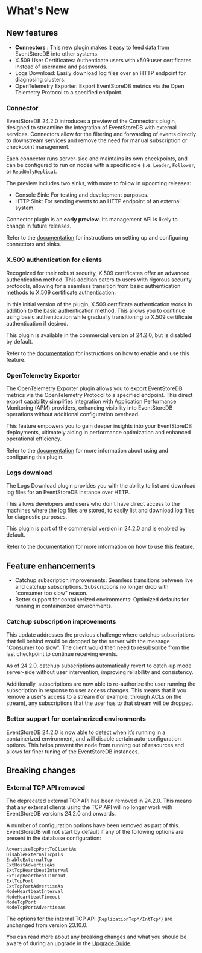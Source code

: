 # What's New

## New features

* **Connectors** <Badge type="tip" text="Early preview" vertical="middle" />: This new plugin makes it easy to feed data from EventStoreDB into other systems.
* X.509 User Certificates: Authenticate users with x509 user certificates instead of username and passwords.
* Logs Download: Easily download log files over an HTTP endpoint for diagnosing clusters.
* OpenTelemetry Exporter: Export EventStoreDB metrics via the Open Telemetry Protocol to a specified endpoint.

### Connector <Badge type="tip" text="Early preview" vertical="middle" /> <Badge type="warning" text="Commercial" vertical="middle" />

EventStoreDB 24.2.0 introduces a preview of the Connectors plugin, designed to streamline the integration of EventStoreDB with external services. Connectors allow for the filtering and forwarding of events directly to downstream services and remove the need for manual subscription or checkpoint management.

Each connector runs server-side and maintains its own checkpoints, and can be configured to run on nodes with a specific role (i.e. `Leader`, `Follower`, or `ReadOnlyReplica`).

The preview includes two sinks, with more to follow in upcoming releases:
* Console Sink: For testing and development purposes.
* HTTP Sink: For sending events to an HTTP endpoint of an external system.

Connector plugin is an **early preview**. Its management API is likely to change in future releases.

Refer to the [documentation](/connectors/README.md) for instructions on setting up and configuring connectors and sinks.

### X.509 authentication for clients <Badge type="warning" text="Commercial" vertical="middle" />

Recognized for their robust security, X.509 certificates offer an advanced authentication method. This addition caters to users with rigorous security protocols, allowing for a seamless transition from basic authentication methods to X.509 certificate authentication.

In this initial version of the plugin, X.509 certificate authentication works in addition to the basic authentication method. This allows you to continue using basic authentication while gradually transitioning to X.509 certificate authentication if desired.

This plugin is available in the commercial version of 24.2.0, but is disabled by default.

Refer to the [documentation](security.md#user-x-509-certificates) for instructions on how to enable and use this feature.

### OpenTelemetry Exporter <Badge type="warning" text="Commercial" vertical="middle" />

The OpenTelemetry Exporter plugin allows you to export EventStoreDB metrics via the OpenTelemetry Protocol to a specified endpoint.
This direct export capability simplifies integration with Application Performance Monitoring (APM) providers, enhancing visibility into EventStoreDB operations without additional configuration overhead.

This feature empowers you to gain deeper insights into your EventStoreDB deployments, ultimately aiding in performance optimization and enhanced operational efficiency.

Refer to the [documentation](metrics.md#opentelemetry-exporter) for more information about using and configuring this plugin.

### Logs download <Badge type="warning" text="Commercial" vertical="middle" />

The Logs Download plugin provides you with the ability to list and download log files for an EventStoreDB instance over HTTP.

This allows developers and users who don't have direct access to the machines where the log files are stored, to easily list and download log files for diagnostic purposes.

This plugin is part of the commercial version in 24.2.0 and is enabled by default.

Refer to the [documentation](diagnostics.md#logs-download)
for more information on how to use this feature.

## Feature enhancements

* Catchup subscription improvements: Seamless transitions between live and catchup subscriptions. Subscriptions no longer drop with "consumer too slow" reason.
* Better support for containerized environments: Optimized defaults for running in containerized environments.


### Catchup subscription improvements

This update addresses the previous challenge where catchup subscriptions that fell behind would be dropped by the server with the message "Consumer too slow". The client would then need to resubscribe from the last checkpoint to continue receiving events.

As of 24.2.0, catchup subscriptions automatically revert to catch-up mode server-side without user intervention, improving reliability and consistency.

Additionally, subscriptions are now able to re-authorize the user running the subscription in response to user access changes. This means that if you remove a user's access to a stream (for example, through ACLs on the stream), any subscriptions that the user has to that stream will be dropped.

### Better support for containerized environments

EventStoreDB 24.2.0 is now able to detect when it’s running in a containerized environment, and will disable certain auto-configuration options. This helps prevent the node from running out of resources and allows for finer tuning of the EventStoreDB instances.

## Breaking changes

### External TCP API removed

The deprecated external TCP API has been removed in 24.2.0. This means that any external clients using the TCP API will no longer work with EventStoreDB versions 24.2.0 and onwards.

A number of configuration options have been removed as part of this. EventStoreDB will not start by default if any of the following options are present in the database configuration:

```
AdvertiseTcpPortToClientAs
DisableExternalTcpTls
EnableExternalTcp
ExtHostAdvertiseAs
ExtTcpHeartbeatInterval
ExtTcpHeartbeatTimeout
ExtTcpPort
ExtTcpPortAdvertiseAs
NodeHeartbeatInterval
NodeHeartbeatTimeout
NodeTcpPort
NodeTcpPortAdvertiseAs
```

The options for the internal TCP API (`ReplicationTcp*/IntTcp*`) are unchanged from version 23.10.0.

You can read more about any breaking changes and what you should be aware of during an upgrade in the [Upgrade Guide](upgrade-guide.md).
